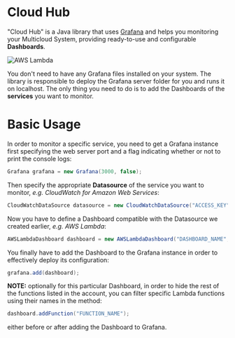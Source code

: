 # Cloud Hub
"Cloud Hub" is a Java library that uses [Grafana](https://grafana.com/ "Grafana") and helps you monitoring your Multicloud System, providing ready-to-use and configurable **Dashboards**.

![AWS Lambda](https://i.imgur.com/l4QlKYj.jpg)

You don't need to have any Grafana files installed on your system. The library is responsible to deploy the Grafana server folder for you and runs it on localhost. The only thing you need to do is to add the Dashboards of the **services** you want to monitor.
# Basic Usage
In order to monitor a specific service, you need to get a Grafana instance first specifying the web server port and a flag indicating whether or not to print the console logs:
```java
Grafana grafana = new Grafana(3000, false);
```
Then specify the appropriate **Datasource** of the service you want to monitor, *e.g. CloudWatch for Amazon Web Services*:
```java
CloudWatchDataSource datasource = new CloudWatchDataSource("ACCESS_KEY", "SECRET_KEY", "DEFAULT_REGION");
```
Now you have to define a Dashboard compatible with the Datasource we created earlier, *e.g. AWS Lambda*:
```java
AWSLambdaDashboard dashboard = new AWSLambdaDashboard("DASHBOARD_NAME", datasource);
```
You finally have to add the Dashboard to the Grafana instance in order to effectively deploy its configuration:
```java
grafana.add(dashboard);
```
**NOTE:** optionally for this particular Dashboard, in order to hide the rest of the functions listed in the account, you can filter specific Lambda functions using their names in the method:
```java
dashboard.addFunction("FUNCTION_NAME");
```
either before or after adding the Dashboard to Grafana.
